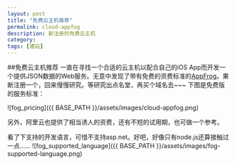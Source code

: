 ```yaml
---
layout: post
title: "免费云主机推荐"
permalink: cloud-appfog
description: 新注册的免费云主机
category: 
tags: [建站]
---
```

##免费云主机推荐 
一直在寻找一个合适的云主机以配合自己的iOS App而开发一个提供JSON数据的Web服务。无意中发现了带有免费的资费标准的[AppFrog](https://www.appfog.com/)。果断注册一个，回来慢慢研究。等研究出点名堂，再买个域名去~~~
下图是免费版的服务标准：

![fog_pricing]({{ BASE_PATH }}/assets/images/cloud-appfog.png)

另外，阿里云也提供了相当诱人的资费，还有不短的试用期，也可做一个参考。

看了下支持的开发语言，可惜不支持asp.net。好吧，好像只有node.js还算接触过一点……
![fog_supported_language]({{ BASE_PATH }}/assets/images/fog-supported-language.png)
